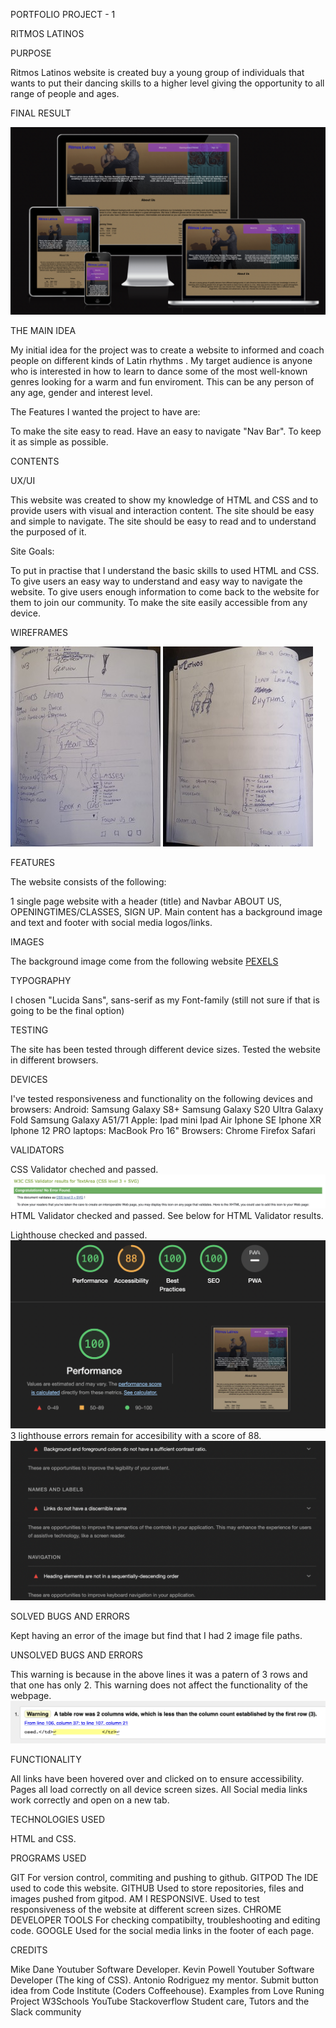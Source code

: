 PORTFOLIO PROJECT - 1

RITMOS LATINOS

PURPOSE

Ritmos Latinos website is created buy a young group of individuals that wants to put their dancing skills to a higher level
giving the opportunity to all range of people and ages.


FINAL RESULT

![Am I Responsive](assets/readme-images/amiresponsive.png)



THE MAIN IDEA 

My initial idea for the project was to create a website to informed and coach people on different kinds of Latin rhythms . My target audience is anyone who is interested in how to learn to dance some of the most well-known genres looking for a warm and fun enviroment. This can be any person of any age, gender and interest level. 

The Features I wanted the project to have are:

To make the site easy to read.
Have an easy to navigate "Nav Bar".
To keep it as simple as possible.

CONTENTS

UX/UI

This website was created to show my knowledge of HTML and CSS and to provide users with visual and interaction content.
The site should be easy and simple to navigate.
The site should be easy to read and to understand the purposed of it.

Site Goals:

To put in practise that I understand the basic skills to used HTML and CSS.
To give users an easy way to understand and easy way to navigate the website.
To give users enough information to come back to the website for them to join our community.
To make the site easily accessible from any device.


WIREFRAMES

![Wireframe 1](assets/images/wireframes/wireframedesk.jpeg) 
![Wireframe 2](assets/images/wireframes/Wireframedesk2.jpeg)

FEATURES

The website consists of the following:

1 single page website with a header (title) and Navbar  ABOUT US, OPENINGTIMES/CLASSES, SIGN UP.
Main content has a background image and text and footer with social media logos/links.

IMAGES

The background image come from the following website [PEXELS](https://www.pexels.com/)

TYPOGRAPHY

I chosen "Lucida Sans", sans-serif as my Font-family (still not sure if that is going to be the final option)

TESTING

The site has been tested through different device sizes.
Tested the website in different browsers.

DEVICES

I've tested responsiveness and functionality on the following devices and browsers:
Android:
Samsung Galaxy S8+
Samsung Galaxy S20 Ultra
Galaxy Fold
Samsung Galaxy A51/71
Apple:
Ipad mini
Ipad Air
Iphone SE
Iphone XR
Iphone 12 PRO
laptops:
MacBook Pro 16"
Browsers:
Chrome
Firefox
Safari

VALIDATORS

CSS Validator cheched and passed.
![CSS Validator Results](assets/readme-images/cssvalidator.png)
HTML Validator checked and passed.
See below for HTML Validator results.

Lighthouse checked and passed.
![Ligthhouse Report](assets/readme-images/lighthouse-report.png)
3 lighthouse errors remain for accesibility with a score of 88.
![Lighthouse Errors](assets/readme-images/lighthouse-errors.png)


SOLVED BUGS AND ERRORS

Kept having an error of the image but find that I had 2 image file paths.


UNSOLVED BUGS AND ERRORS

This warning is because in the above lines it was a patern of 3 rows and that one has only 2.
This warning does not affect the functionality of the webpage.
![HTML Warning](assets/readme-images/htmlwarning.png)



FUNCTIONALITY

All links have been hovered over and clicked on to ensure accessibility.
Pages all load correctly on all device screen sizes.
All Social media links work correctly and open on a new tab.


TECHNOLOGIES USED

HTML and CSS.

PROGRAMS USED

GIT
For version control, commiting and pushing to github.
GITPOD
The IDE used to code this website.
GITHUB
Used to store repositories, files and images pushed from gitpod.
AM I RESPONSIVE.
Used to test responsiveness of the website at different screen sizes.
CHROME DEVELOPER TOOLS
For checking compatibilty, troubleshooting and editing code.
GOOGLE
Used for the social media links in the footer of each page.

CREDITS

Mike Dane Youtuber Software Developer.
Kevin Powell Youtuber Software Developer (The king of CSS).
Antonio Rodriguez my mentor.
Submit button idea from Code Institute (Coders Coffeehouse).
Examples from Love Runing Project
W3Schools
YouTube
Stackoverflow
Student care, Tutors and the Slack community














































 